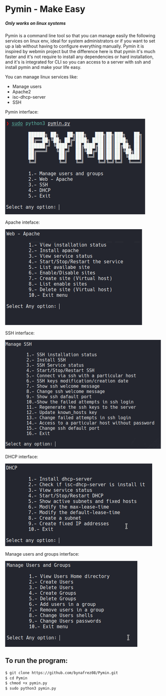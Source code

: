 # Pymin - Make Easy

##### Only works on linux systems

Pymin is a command line tool so that you can manage easily the following services on linux env, ideal for system administrators or if you want to set up a lab without having to configure everything manually. Pymin it is inspired by webmin project but the difference here is that pymin it's much faster and it's not require to install any dependencies or hard installation, and it's is integrated for CLI so you can access to a server with ssh and install pymin and make your life easy.

You can manage linux services like:
- Manage users
- Apache2
- isc-dhcp-server
- SSH

Pymin interface:

![screen1](/images/screen1.png)

Apache inteface:

![screen1](/images/screen2.png)

SSH interface:

![screen1](/images/screen3.png)

DHCP interface:

![screen1](/images/screen4.png)

Manage users and groups interface:

![screen1](/images/screen5.png)

## To run the program:

```bash
$ git clone https://github.com/bynafrez08/Pymin.git
$ cd Pymin
$ chmod +x pymin.py
$ sudo python3 pymin.py
```
